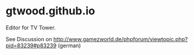 # gtwood.github.io

Editor for TV Tower.

See Discussion on http://www.gamezworld.de/phpforum/viewtopic.php?pid=83239#p83239 (german)

